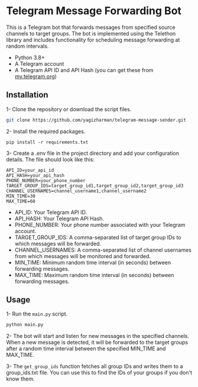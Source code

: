 
# Telegram Message Forwarding Bot

This is a Telegram bot that forwards messages from specified source channels to target groups. The bot is implemented using the Telethon library and includes functionality for scheduling message forwarding at random intervals.

- Python 3.8+
- A Telegram account
- A Telegram API ID and API Hash (you can get these from [my.telegram.org](https://my.telegram.org))

## Installation

1- Clone the repository or download the script files.
```bash
git clone https://github.com/yagizharman/telegram-message-sender.git
```
2- Install the required packages.

```
pip install -r requirements.txt
```

3- Create a .env file in the project directory and add your configuration details. The file should look like this:

```
API_ID=your_api_id
API_HASH=your_api_hash
PHONE_NUMBER=your_phone_number
TARGET_GROUP_IDS=target_group_id1,target_group_id2,target_group_id3
CHANNEL_USERNAMES=channel_username1,channel_username2
MIN_TIME=30
MAX_TIME=60

```
- API_ID: Your Telegram API ID.
- API_HASH: Your Telegram API Hash.
- PHONE_NUMBER: Your phone number associated with your Telegram account.
- TARGET_GROUP_IDS: A comma-separated list of target group IDs to which messages will be forwarded.
- CHANNEL_USERNAMES: A comma-separated list of channel usernames from which messages will be monitored and forwarded.
- MIN_TIME: Minimum random time interval (in seconds) between forwarding messages.
- MAX_TIME: Maximum random time interval (in seconds) between forwarding messages.

## Usage

1- Run the `main.py` script.
```bash
python main.py

```

2- The bot will start and listen for new messages in the specified channels. When a new message is detected, it will be forwarded to the target groups after a random time interval between the specified MIN_TIME and MAX_TIME.

3- The `get_group_ids` function fetches all group IDs and writes them to a group_ids.txt file. You can use this to find the IDs of your groups if you don't know them.



